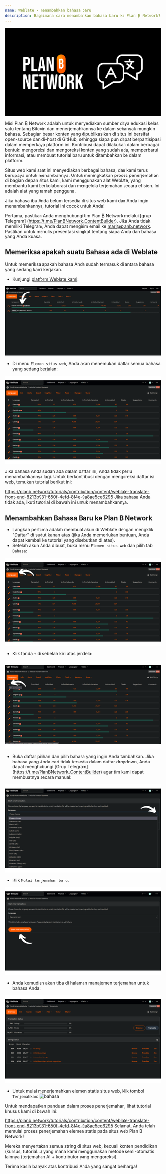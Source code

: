```yaml
---
name: Weblate - menambahkan bahasa baru
description: Bagaimana cara menambahkan bahasa baru ke Plan ₿ Network?
---
```

![cover](assets/cover.webp)

Misi Plan ₿ Network adalah untuk menyediakan sumber daya edukasi kelas satu tentang Bitcoin dan menerjemahkannya ke dalam sebanyak mungkin bahasa. Sebagian besar konten yang dipublikasikan di situs ini bersifat open-source dan di-host di GitHub, sehingga siapa pun dapat berpartisipasi dalam memperkaya platform ini. Kontribusi dapat dilakukan dalam berbagai bentuk: mengoreksi dan mengoreksi konten yang sudah ada, memperbarui informasi, atau membuat tutorial baru untuk ditambahkan ke dalam platform.

Situs web kami saat ini menyediakan berbagai bahasa, dan kami terus berupaya untuk menambahnya. Untuk meningkatkan proses penerjemahan di bagian depan situs kami, kami menggunakan alat Weblate, yang membantu kami berkolaborasi dan mengelola terjemahan secara efisien. Ini adalah alat yang ramah pengguna.

Jika bahasa ibu Anda belum tersedia di situs web kami dan Anda ingin menambahkannya, tutorial ini cocok untuk Anda!

Pertama, pastikan Anda menghubungi tim Plan ₿ Network melalui [grup Telegram] (https://t.me/PlanBNetwork_ContentBuilder). Jika Anda tidak memiliki Telegram, Anda dapat mengirim email ke mari@planb.network. Pastikan untuk menulis presentasi singkat tentang siapa Anda dan bahasa yang Anda kuasai.

## Memeriksa apakah suatu Bahasa ada di Weblate

Untuk memeriksa apakah bahasa Anda sudah termasuk di antara bahasa yang sedang kami kerjakan.


- Kunjungi [platform Weblate kami](https://weblate.planb.network/projects/planb-network-website/):

![language](assets/01.webp)


- Di menu `Elemen situs web`, Anda akan menemukan daftar semua bahasa yang sedang berjalan:

![language](assets/02.webp)

Jika bahasa Anda sudah ada dalam daftar ini, Anda tidak perlu menambahkannya lagi. Untuk berkontribusi dengan mengoreksi daftar isi web, temukan tutorial berikut ini:

https://planb.network/tutorials/contribution/content/weblate-translate-front-end-8213b931-650f-4efd-8f4e-9a8ae5ce6295
Jika bahasa Anda tidak ada, ikuti tutorial di bawah ini untuk menambahkannya.

## Menambahkan Bahasa Baru ke Plan ₿ Network


- Langkah pertama adalah membuat akun di Weblate dengan mengklik "Daftar" di sudut kanan atas (jika Anda memerlukan bantuan, Anda dapat kembali ke tutorial yang disebutkan di atas).
- Setelah akun Anda dibuat, buka menu `Elemen situs web` dan pilih tab `Bahasa`:

![language](assets/03.webp)


- Klik tanda `+` di sebelah kiri atas jendela:

![language](assets/04.webp)


- Buka daftar pilihan dan pilih bahasa yang ingin Anda tambahkan. Jika bahasa yang Anda cari tidak tersedia dalam daftar dropdown, Anda dapat menghubungi [Grup Telegram] (https://t.me/PlanBNetwork_ContentBuilder) agar tim kami dapat membuatnya secara manual:

![language](assets/05.webp)


- Klik `Mulai terjemahan baru`:

![language](assets/06.webp)


- Anda kemudian akan tiba di halaman manajemen terjemahan untuk bahasa Anda:

![language](assets/07.webp)


- Untuk mulai menerjemahkan elemen statis situs web, klik tombol `Terjemahkan`: ![bahasa](aset/08.webp)

Untuk mendapatkan panduan dalam proses penerjemahan, lihat tutorial khusus kami di bawah ini:

https://planb.network/tutorials/contribution/content/weblate-translate-front-end-8213b931-650f-4efd-8f4e-9a8ae5ce6295
Selamat, Anda telah memulai proses penerjemahan elemen statis pada situs web Plan ₿ Network!

Mereka menyertakan semua string di situs web, kecuali konten pendidikan (kursus, tutorial...) yang mana kami menggunakan metode semi-otomatis lainnya (terjemahan AI + kontributor yang mengoreksi).

Terima kasih banyak atas kontribusi Anda yang sangat berharga!
